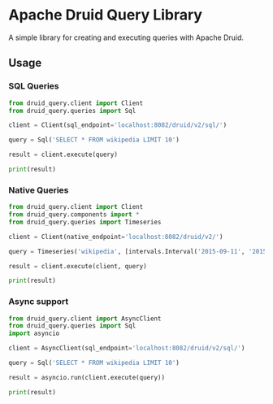 # Apache Druid Query Library

A simple library for creating and executing queries with Apache Druid.

## Usage

### SQL Queries

```python
from druid_query.client import Client
from druid_query.queries import Sql

client = Client(sql_endpoint='localhost:8082/druid/v2/sql/')

query = Sql('SELECT * FROM wikipedia LIMIT 10')

result = client.execute(query)

print(result)
```

### Native Queries

```python
from druid_query.client import Client
from druid_query.components import *
from druid_query.queries import Timeseries

client = Client(native_endpoint='localhost:8082/druid/v2/')

query = Timeseries('wikipedia', [intervals.Interval('2015-09-11', '2015-09-13')], granularities.Period('PT2H'), aggregations=[aggregations.Count('num_records')])

result = client.execute(client, query)

print(result)
```

### Async support
```python
from druid_query.client import AsyncClient
from druid_query.queries import Sql
import asyncio

client = AsyncClient(sql_endpoint='localhost:8082/druid/v2/sql/')

query = Sql('SELECT * FROM wikipedia LIMIT 10')

result = asyncio.run(client.execute(query))

print(result)
```
